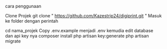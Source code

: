 cara penggunaan 

Clone Projek
  git clone " https://github.com/Kazestrip24/digiprint.git "
  Masuk ke folder dengan perintah
  
  cd nama_projek
  Copy .env.example menjadi .env kemudia edit database dan api key nya
  composer install
  php artisan key:generate
  php artisan migrate
